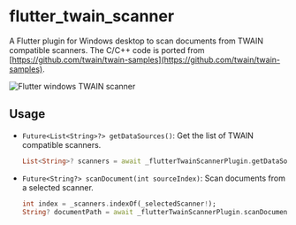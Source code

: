 # flutter_twain_scanner

A Flutter plugin for Windows desktop to scan documents from TWAIN compatible scanners. The C/C++ code is ported from [https://github.com/twain/twain-samples](https://github.com/twain/twain-samples).

![Flutter windows TWAIN scanner](https://www.dynamsoft.com/codepool/img/2023/01/flutter-windows-twain-scanner.gif)

## Usage
- `Future<List<String>?> getDataSources()`: Get the list of TWAIN compatible scanners.
    ```dart
    List<String>? scanners = await _flutterTwainScannerPlugin.getDataSources();
    ```
- `Future<String?> scanDocument(int sourceIndex)`: Scan documents from a selected scanner.
    ```dart
    int index = _scanners.indexOf(_selectedScanner!);
    String? documentPath = await _flutterTwainScannerPlugin.scanDocument(index);
    ```